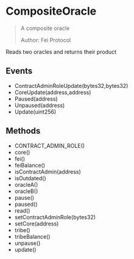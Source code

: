 # CompositeOracle

> A composite oracle
> 
> Author: Fei Protocol


Reads two oracles and returns their product

## Events


 - ContractAdminRoleUpdate(bytes32,bytes32)
 - CoreUpdate(address,address)
 - Paused(address)
 - Unpaused(address)
 - Update(uint256)

## Methods


 - CONTRACT_ADMIN_ROLE()
 - core()
 - fei()
 - feiBalance()
 - isContractAdmin(address)
 - isOutdated()
 - oracleA()
 - oracleB()
 - pause()
 - paused()
 - read()
 - setContractAdminRole(bytes32)
 - setCore(address)
 - tribe()
 - tribeBalance()
 - unpause()
 - update()
